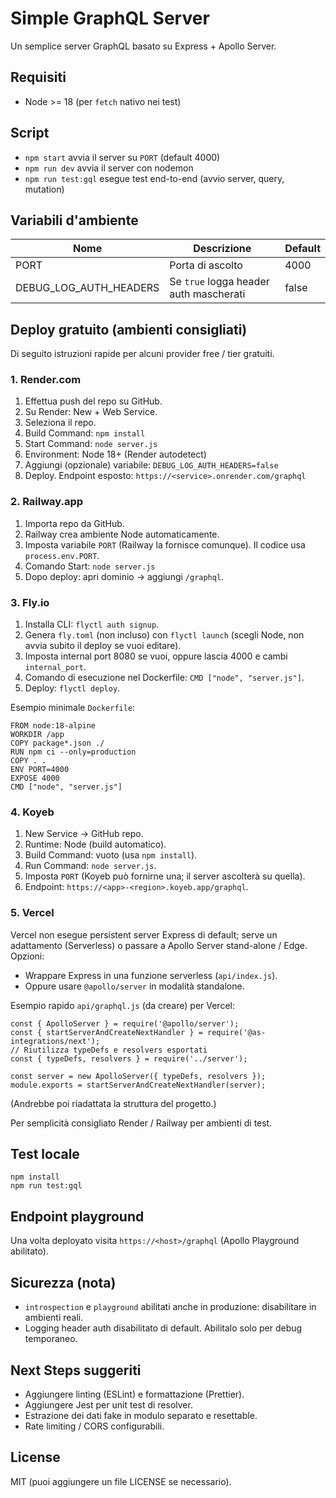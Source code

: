 # Simple GraphQL Server

Un semplice server GraphQL basato su Express + Apollo Server.

## Requisiti
- Node >= 18 (per `fetch` nativo nei test)

## Script
- `npm start` avvia il server su `PORT` (default 4000)
- `npm run dev` avvia il server con nodemon
- `npm run test:gql` esegue test end-to-end (avvio server, query, mutation)

## Variabili d'ambiente
| Nome | Descrizione | Default |
|------|-------------|---------|
| PORT | Porta di ascolto | 4000 |
| DEBUG_LOG_AUTH_HEADERS | Se `true` logga header auth mascherati | false |

## Deploy gratuito (ambienti consigliati)
Di seguito istruzioni rapide per alcuni provider free / tier gratuiti.

### 1. Render.com
1. Effettua push del repo su GitHub.
2. Su Render: New + Web Service.
3. Seleziona il repo.
4. Build Command: `npm install`
5. Start Command: `node server.js`
6. Environment: Node 18+ (Render autodetect)
7. Aggiungi (opzionale) variabile: `DEBUG_LOG_AUTH_HEADERS=false`
8. Deploy. Endpoint esposto: `https://<service>.onrender.com/graphql`

### 2. Railway.app
1. Importa repo da GitHub.
2. Railway crea ambiente Node automaticamente.
3. Imposta variabile `PORT` (Railway la fornisce comunque). Il codice usa `process.env.PORT`.
4. Comando Start: `node server.js`
5. Dopo deploy: apri dominio -> aggiungi `/graphql`.

### 3. Fly.io
1. Installa CLI: `flyctl auth signup`.
2. Genera `fly.toml` (non incluso) con `flyctl launch` (scegli Node, non avvia subito il deploy se vuoi editare).
3. Imposta internal port 8080 se vuoi, oppure lascia 4000 e cambi `internal_port`.
4. Comando di esecuzione nel Dockerfile: `CMD ["node", "server.js"]`.
5. Deploy: `flyctl deploy`.

Esempio minimale `Dockerfile`:
```
FROM node:18-alpine
WORKDIR /app
COPY package*.json ./
RUN npm ci --only=production
COPY . .
ENV PORT=4000
EXPOSE 4000
CMD ["node", "server.js"]
```

### 4. Koyeb
1. New Service -> GitHub repo.
2. Runtime: Node (build automatico).
3. Build Command: vuoto (usa `npm install`).
4. Run Command: `node server.js`.
5. Imposta `PORT` (Koyeb può fornirne una; il server ascolterà su quella).
6. Endpoint: `https://<app>-<region>.koyeb.app/graphql`.

### 5. Vercel
Vercel non esegue persistent server Express di default; serve un adattamento (Serverless) o passare a Apollo Server stand-alone / Edge.
Opzioni:
- Wrappare Express in una funzione serverless (`api/index.js`).
- Oppure usare `@apollo/server` in modalità standalone.

Esempio rapido `api/graphql.js` (da creare) per Vercel:
```
const { ApolloServer } = require('@apollo/server');
const { startServerAndCreateNextHandler } = require('@as-integrations/next');
// Riutilizza typeDefs e resolvers esportati
const { typeDefs, resolvers } = require('../server');

const server = new ApolloServer({ typeDefs, resolvers });
module.exports = startServerAndCreateNextHandler(server);
```
(Andrebbe poi riadattata la struttura del progetto.)

Per semplicità consigliato Render / Railway per ambienti di test.

## Test locale
```
npm install
npm run test:gql
```

## Endpoint playground
Una volta deployato visita `https://<host>/graphql` (Apollo Playground abilitato).

## Sicurezza (nota)
- `introspection` e `playground` abilitati anche in produzione: disabilitare in ambienti reali.
- Logging header auth disabilitato di default. Abilitalo solo per debug temporaneo.

## Next Steps suggeriti
- Aggiungere linting (ESLint) e formattazione (Prettier).
- Aggiungere Jest per unit test di resolver.
- Estrazione dei dati fake in modulo separato e resettable.
- Rate limiting / CORS configurabili.

## License
MIT (puoi aggiungere un file LICENSE se necessario).
